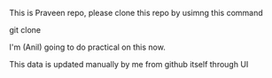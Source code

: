 This is Praveen repo, please clone this repo by usimng this command


git clone <url>

I'm (Anil) going to do practical on this now.

This data is updated manually by me from github itself through UI
